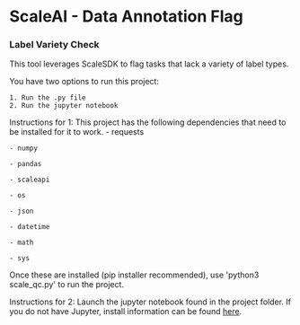# ScaleAI - Data Annotation Flag
### Label Variety Check
This tool leverages ScaleSDK to flag tasks that lack a variety of label types.  

You have two options to run this project:

    1. Run the .py file  
    2. Run the jupyter notebook

Instructions for 1:
This project has the following dependencies that need to be installed for it to work. 
    - requests
    
    - numpy 
    
    - pandas 
    
    - scaleapi
    
    - os
    
    - json
    
    - datetime 
    
    - math
    
    - sys
Once these are installed (pip installer recommended), use 'python3 scale_qc.py' to run the project.

Instructions for 2:
Launch the jupyter notebook found in the project folder.  If you do not have Jupyter, install information can be found [here](https://jupyter.org/install).
